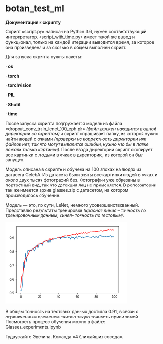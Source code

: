 # botan_test_ml

**Документация к скрипту.**

Скрипт «script.py» написан на Python 3.6, нужен соответствующий интерпретатор. «script_with_time.py» имеет такой же вывод и функционал, только на каждой итерации выводится время, за которое она произведена и за сколько в общем выполнен скрипт. 

Для запуска скрипта нужны пакеты:

·        **os** 

·        **torch**

·        **torchvision**

·        **PIL** 

·        **Shutil**

·        **time**

После запуска скрипта подгружается модель из файла «dropout_conv_train_lenet_100_eph.ph» *(файл должен находится в одной директории со скриптом)* и скрипт спрашивает папку, из которой нужно найти людей с очками *(проверки на корректность директории или файлов нет, так что могут вывалится ошибки, нужно что бы в папке лежали только картинки)*. После ввода директории скрипт скопирует все картинки с людьми в очках в директорию, из которой он был запущен.

Модель описана в скрипте и обучена на 100 эпохах на людях из датасета CelebA. Из датасета были взяты все картинки людей в очках и около двух тысяч фотографий без. Фотографии уже обрезаны в портретный вид, так что детекция лиц не применяется.  В репоззитории так же имеется архив glasses.zip с датасетом, на котором производилось обучение. 

Модель — это, по сути, LeNet, немного усовершенствованный. Представлю результаты тренировки *(красная линия – точность по тренировочным данным, синяя- точность по тестовым).* 

![Accuracy](/plot.png)

В общем точность на тестовых данных достигла 0.91, в связи с ограниченным временем считаю такую точность приемлемой. Посмотреть процесс обучения можно в файле: Glasses_experiments.ipynb

 

Гудаускайте Эвелина. Команда «4 ближайших соседа».
